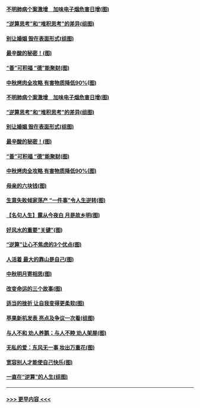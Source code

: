 #### [不明肺病个案激增　加味电子烟危害日增(图)](../pages/p8/907307.md?t=09140944) 
#### [“逆算思考”和“堆积思考”的差异(组图)](../pages/p8/907229.md?t=09140944) 
#### [别让婚姻 毁在表面形式(组图)](../pages/p8/907118.md?t=09140944) 
#### [最辛酸的秘密！(图)](../pages/p8/906327.md?t=09140944) 
#### [“善”可积福 “德”能聚财(图)](../pages/p8/906906.md?t=09140944) 
#### [中秋烤肉全攻略 有害物质降低90%(图)](../pages/p8/907227.md?t=09140944) 
#### [不明肺病个案激增　加味电子烟危害日增(图)](../pages/p8/907307.md?t=09140944) 
#### [“逆算思考”和“堆积思考”的差异(组图)](../pages/p8/907229.md?t=09140944) 
#### [别让婚姻 毁在表面形式(组图)](../pages/p8/907118.md?t=09140944) 
#### [最辛酸的秘密！(图)](../pages/p8/906327.md?t=09140944) 
#### [“善”可积福 “德”能聚财(图)](../pages/p8/906906.md?t=09140944) 
#### [中秋烤肉全攻略 有害物质降低90%(图)](../pages/p8/907227.md?t=09140944) 
#### [母亲的六块钱(图)](../pages/p8/907107.md?t=09140944) 
#### [生意失败倾家荡产 “一件事”令人生逆转(图)](../pages/p8/907101.md?t=09140944) 
#### [【名句人生】露从今夜白 月是故乡明(图)](../pages/p8/906558.md?t=09140944) 
#### [好风水的重要“关键”(图)](../pages/p8/907087.md?t=09140944) 
#### [“逆算”让心不焦虑的3个优点(图)](../pages/p8/907070.md?t=09140944) 
#### [人活着 最大的靠山是自己(图)](../pages/p8/906329.md?t=09140944) 
#### [中秋明月寄相思(图)](../pages/p8/906932.md?t=09140944) 
#### [改变命运的三个故事(图)](../pages/p8/906257.md?t=09140944) 
#### [适当的挫折 让自我变得更柔软(图)](../pages/p8/906984.md?t=09140944) 
#### [苹果新机发表 亮点及争议一次看(组图)](../pages/p8/906967.md?t=09140944) 
#### [与人不和 劝人养鹅；与人不睦 劝人架屋(图)](../pages/p8/906905.md?t=09140944) 
#### [无私的爱：东风无一事 妆出万重花(图)](../pages/p8/906862.md?t=09140944) 
#### [宽容别人才能使自己快乐(图)](../pages/p8/906553.md?t=09140944) 
#### [一直在“逆算”的人生(组图)](../pages/p8/906796.md?t=09140944) 

----
#### [ >>> 更早内容 <<< ](../indexes/p8-earlier.md)
